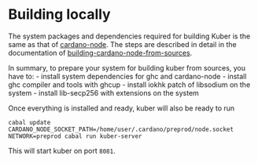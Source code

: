 # Building locally
The system packages and dependencies required for building Kuber is the same as that of [cardano-node](https://github.com/input-output-hk/cardano-node).
The steps are described in detail in the documentation of [building-cardano-node-from-sources](https://developers.cardano.org/docs/get-started/installing-cardano-node/). 


In summary, to prepare your system for building kuber from sources, you have to:
    - install system dependencies for ghc and cardano-node
    - install ghc compiler and tools with ghcup
    - install iokhk patch of libsodium on the system
    - install lib-secp256 with extensions on the system
    
Once everything is installed and ready, kuber will also be ready to run
 ```
cabal update
CARDANO_NODE_SOCKET_PATH=/home/user/.cardano/preprod/node.socket NETWORK=preprod cabal run kuber-server
 ```

This will start kuber on port `8081`.
